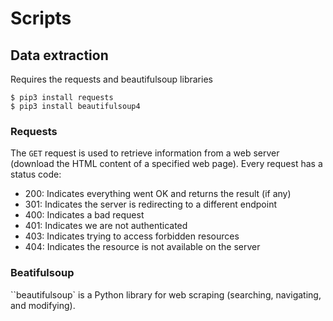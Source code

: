 # Scripts

## Data extraction

Requires the requests and beautifulsoup libraries

    $ pip3 install requests
    $ pip3 install beautifulsoup4

### Requests

The `GET` request is used to retrieve information from a web server (download the HTML content of a specified web page). Every request has a status code:

* 200: Indicates everything went OK and returns the result (if any)
* 301: Indicates the server is redirecting to a different endpoint
* 400: Indicates a bad request
* 401: Indicates we are not authenticated
* 403: Indicates trying to access forbidden resources
* 404: Indicates the resource is not available on the server

### Beatifulsoup

``beautifulsoup` is a Python library for web scraping (searching, navigating, and modifying).
